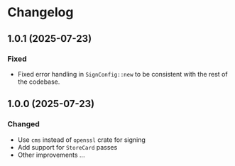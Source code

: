 # Changelog

## 1.0.1 (2025-07-23)

### Fixed

- Fixed error handling in `SignConfig::new` to be consistent with the rest of the codebase.

## 1.0.0 (2025-07-23)

### Changed

- Use `cms` instead of `openssl` crate for signing
- Add support for `StoreCard` passes
- Other improvements ...
